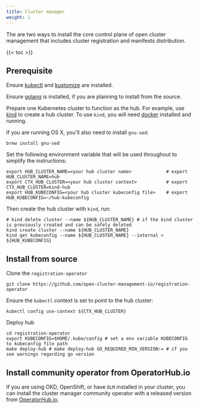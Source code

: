 ```yaml
---
title: Cluster manager
weight: 1
---
```


The are two ways to install the core control plane of open cluster management that includes cluster registration and manifests distribution.

<!-- spellchecker-disable -->

{{< toc >}}

<!-- spellchecker-enable -->

## Prerequisite

Ensure [kubectl](https://kubernetes.io/docs/tasks/tools/install-kubectl) and [kustomize](https://kubectl.docs.kubernetes.io/installation/kustomize/) are installed.

Ensure [golang](https://golang.org/doc/install) is installed, if you are planning to install from the source.

Prepare one Kubernetes cluster to function as the hub. For example, use [kind](https://kind.sigs.k8s.io/docs/user/quick-start) to create a hub cluster. To use `kind`, you will need [docker](https://docs.docker.com/get-started) installed and running.

If you are running OS X, you'll also need to install `gnu-sed`:

```Shell
brew install gnu-sed
```

Set the following environment variable that will be used throughout to simplify the instructions:

```Shell
export HUB_CLUSTER_NAME=<your hub cluster name>             # export HUB_CLUSTER_NAME=hub
export CTX_HUB_CLUSTER=<your hub cluster context>           # export CTX_HUB_CLUSTER=kind-hub
export HUB_KUBECONFIG=<your hub cluster kubeconfig file>    # export HUB_KUBECONFIG=~/hub-kubeconfig
```

Then create the hub cluster with `kind`, run:

```Shell
# kind delete cluster --name ${HUB_CLUSTER_NAME} # if the kind cluster is previously created and can be safely deleted
kind create cluster --name ${HUB_CLUSTER_NAME}
kind get kubeconfig --name ${HUB_CLUSTER_NAME} --internal > ${HUB_KUBECONFIG}
```

## Install from source

Clone the `registration-operator`

```Shell
git clone https://github.com/open-cluster-management-io/registration-operator
```

Ensure the `kubectl` context is set to point to the hub cluster:

```Shell
kubectl config use-context ${CTX_HUB_CLUSTER}
```

Deploy hub

```Shell
cd registration-operator
export KUBECONFIG=$HOME/.kube/config # set a env variable KUBECONFIG to kubeconfig file path
make deploy-hub # make deploy-hub GO_REQUIRED_MIN_VERSION:= # if you see warnings regarding go version
```

## Install community operator from OperatorHub.io
If you are using OKD, OpenShift, or have `OLM` installed in your cluster, you can install the cluster manager community operator with a released version from [OperatorHub.io](https://operatorhub.io/operator/cluster-manager).
